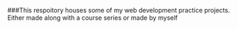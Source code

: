 ###This respoitory houses some of my web development practice projects. Either made along with a course series or made by myself 
